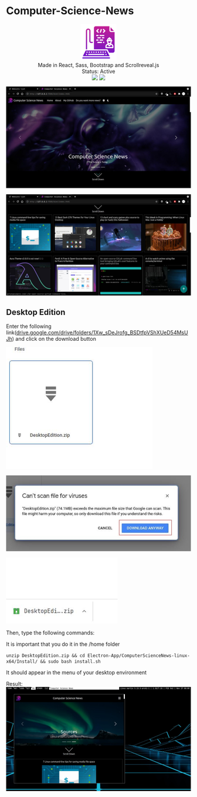 # Computer-Science-News

<p align="center">
  <img src="https://github.com/martinval9/Computer-Science-News/blob/main/public/img/favicon.png"/ width="100" height="100">
  <br>
  <span>
    Made in React, Sass, Bootstrap and Scrollreveal.js
    <br>
    Status: Active
    <br>
    <a target="_blank" href="#"><img src="https://api.netlify.com/api/v1/badges/24616667-f5c8-46c1-993f-12e746c65eb9/deploy-status"></a>
    <a target="_blank" href="LICENSE" title="License: GPL"><img src="https://img.shields.io/badge/License-GPL-blue.svg"></a>
  </span>
</p>

![Preview Image](https://github.com/martinval9/Computer-Science-News/blob/main/ScreenShots/presentation.jpg)

![Preview Image](https://github.com/martinval9/Computer-Science-News/blob/main/ScreenShots/presentation2.jpg)

## Desktop Edition
Enter the following link(<a href="https://drive.google.com/drive/folders/1Xw_sDeJrofg_BSDtfpVShXUeD54MsUJh" target="_blank">drive.google.com/drive/folders/1Xw_sDeJrofg_BSDtfpVShXUeD54MsUJh</a>) and click on the download button

![Preview Image](https://github.com/martinval9/Computer-Science-News/blob/main/ScreenShots/drive.jpg)

![Preview Image](https://github.com/martinval9/Computer-Science-News/blob/main/ScreenShots/download_warning.jpg)

![Preview Image](https://github.com/martinval9/Computer-Science-News/blob/main/ScreenShots/download_finished.jpg)

Then, type the following commands:

It is important that you do it in the /home folder
```
unzip DesktopEdition.zip && cd Electron-App/ComputerScienceNews-linux-x64/Install/ && sudo bash install.sh
```
It should appear in the menu of your desktop environment

Result:
![Preview Image](https://github.com/martinval9/Computer-Science-News/blob/main/ScreenShots/desktop_presentation.jpg)
